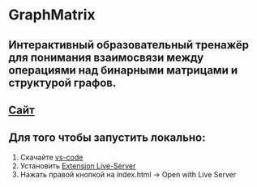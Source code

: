 # GraphMatrix
## Интерактивный образовательный тренажёр для понимания взаимосвязи между операциями над бинарными матрицами и структурой графов.
## [Сайт](https://graph-matrix.netlify.app/)
## Для того чтобы запустить локально:
1. Скачайте [vs-code](https://code.visualstudio.com/)
2. Установить [Extension Live-Server](https://marketplace.visualstudio.com/items?itemName=ritwickdey.LiveServer)
3. Нажать правой кнопкой на index.html -> Open with Live Server
